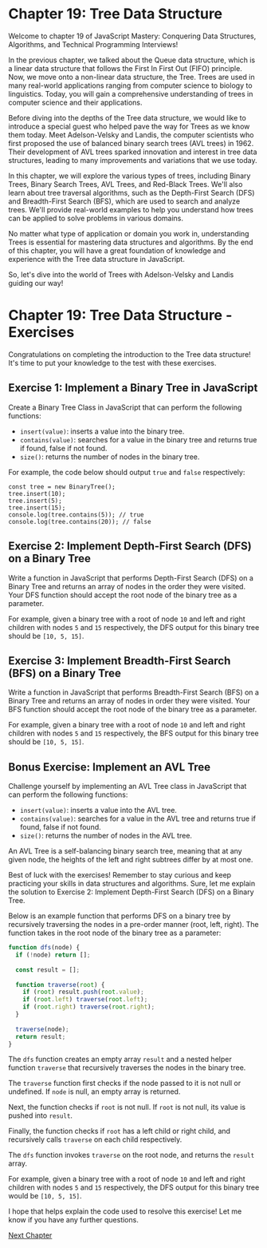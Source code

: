 # Chapter 19: Tree Data Structure

Welcome to chapter 19 of JavaScript Mastery: Conquering Data Structures, Algorithms, and Technical Programming Interviews! 

In the previous chapter, we talked about the Queue data structure, which is a linear data structure that follows the First In First Out (FIFO) principle. Now, we move onto a non-linear data structure, the Tree. Trees are used in many real-world applications ranging from computer science to biology to linguistics. Today, you will gain a comprehensive understanding of trees in computer science and their applications. 

Before diving into the depths of the Tree data structure, we would like to introduce a special guest who helped pave the way for Trees as we know them today. Meet Adelson-Velsky and Landis, the computer scientists who first proposed the use of balanced binary search trees (AVL trees) in 1962. Their development of AVL trees sparked innovation and interest in tree data structures, leading to many improvements and variations that we use today.

In this chapter, we will explore the various types of trees, including Binary Trees, Binary Search Trees, AVL Trees, and Red-Black Trees. We'll also learn about tree traversal algorithms, such as the Depth-First Search (DFS) and Breadth-First Search (BFS), which are used to search and analyze trees. We'll provide real-world examples to help you understand how trees can be applied to solve problems in various domains.

No matter what type of application or domain you work in, understanding Trees is essential for mastering data structures and algorithms. By the end of this chapter, you will have a great foundation of knowledge and experience with the Tree data structure in JavaScript.

So, let's dive into the world of Trees with Adelson-Velsky and Landis guiding our way!
# Chapter 19: Tree Data Structure - Exercises

Congratulations on completing the introduction to the Tree data structure! It's time to put your knowledge to the test with these exercises.

## Exercise 1: Implement a Binary Tree in JavaScript

Create a Binary Tree Class in JavaScript that can perform the following functions:
- `insert(value)`: inserts a value into the binary tree.
- `contains(value)`: searches for a value in the binary tree and returns true if found, false if not found.
- `size()`: returns the number of nodes in the binary tree.

For example, the code below should output `true` and `false` respectively:
```
const tree = new BinaryTree();
tree.insert(10);
tree.insert(5);
tree.insert(15);
console.log(tree.contains(5)); // true
console.log(tree.contains(20)); // false
```

## Exercise 2: Implement Depth-First Search (DFS) on a Binary Tree

Write a function in JavaScript that performs Depth-First Search (DFS) on a Binary Tree and returns an array of nodes in the order they were visited. Your DFS function should accept the root node of the binary tree as a parameter.

For example, given a binary tree with a root of node `10` and left and right children with nodes `5` and `15` respectively, the DFS output for this binary tree should be `[10, 5, 15]`.

## Exercise 3: Implement Breadth-First Search (BFS) on a Binary Tree

Write a function in JavaScript that performs Breadth-First Search (BFS) on a Binary Tree and returns an array of nodes in order they were visited. Your BFS function should accept the root node of the binary tree as a parameter.

For example, given a binary tree with a root of node `10` and left and right children with nodes `5` and `15` respectively, the BFS output for this binary tree should be `[10, 5, 15]`.

## Bonus Exercise: Implement an AVL Tree

Challenge yourself by implementing an AVL Tree class in JavaScript that can perform the following functions:
- `insert(value)`: inserts a value into the AVL tree.
- `contains(value)`: searches for a value in the AVL tree and returns true if found, false if not found.
- `size()`: returns the number of nodes in the AVL tree.

An AVL Tree is a self-balancing binary search tree, meaning that at any given node, the heights of the left and right subtrees differ by at most one. 

Best of luck with the exercises! Remember to stay curious and keep practicing your skills in data structures and algorithms.
Sure, let me explain the solution to Exercise 2: Implement Depth-First Search (DFS) on a Binary Tree.

Below is an example function that performs DFS on a binary tree by recursively traversing the nodes in a pre-order manner (root, left, right). The function takes in the root node of the binary tree as a parameter:
```javascript
function dfs(node) {
  if (!node) return [];
  
  const result = [];
  
  function traverse(root) {
    if (root) result.push(root.value);
    if (root.left) traverse(root.left);
    if (root.right) traverse(root.right);
  }
  
  traverse(node);
  return result;
}
```
The `dfs` function creates an empty array `result` and a nested helper function `traverse` that recursively traverses the nodes in the binary tree. 

The `traverse` function first checks if the node passed to it is not null or undefined. If `node` is null, an empty array is returned.

Next, the function checks if `root` is not null. If `root` is not null, its value is pushed into `result`. 

Finally, the function checks if `root` has a left child or right child, and recursively calls `traverse` on each child respectively.

The `dfs` function invokes `traverse` on the root node, and returns the `result` array.

For example, given a binary tree with a root of node `10` and left and right children with nodes `5` and `15` respectively, the DFS output for this binary tree would be `[10, 5, 15]`.

I hope that helps explain the code used to resolve this exercise! Let me know if you have any further questions.


[Next Chapter](20_Chapter20.md)